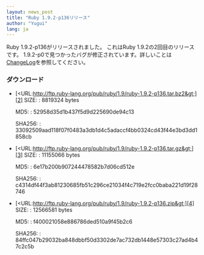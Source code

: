 ```yaml
---
layout: news_post
title: "Ruby 1.9.2-p136リリース"
author: "Yugui"
lang: ja
---
```


Ruby 1.9.2-p136がリリースされました。 これはRuby 1.9.2の2回目のリリースです。
1.9.2-p0で見つかったバグが修正されています。詳しいことは[ChangeLog][1]を参照してください。

### ダウンロード

* [&lt;URL:http://ftp.ruby-lang.org/pub/ruby/1.9/ruby-1.9.2-p136.tar.bz2&gt;][2]
  SIZE:
  : 8819324 bytes

  MD5:
  : 52958d35d1b437f5d9d225690de94c13

  SHA256:
  : 33092509aad118f07f0483a3db1d4c5adaccf4bb0324cd43f44e3bd3dd1858cb

* [&lt;URL:http://ftp.ruby-lang.org/pub/ruby/1.9/ruby-1.9.2-p136.tar.gz&gt;][3]
  SIZE:
  : 11155066 bytes

  MD5:
  : 6e17b200b907244478582b7d06cd512e

  SHA256:
  : c4314df44f3ab81230685fb51c296ce21034f4c719e2fcc0baba221d19f28746

* [&lt;URL:http://ftp.ruby-lang.org/pub/ruby/1.9/ruby-1.9.2-p136.zip&gt;][4]
  SIZE:
  : 12566581 bytes

  MD5:
  : f400021058e886786ded510a9f45b2c6

  SHA256:
  : 84ffc047b29032ba848dbbf50d3302de7ac732db1448e57303c27ad4b47c2c5b



[1]: http://svn.ruby-lang.org/repos/ruby/tags/v1_9_2_136/ChangeLog
[2]: http://ftp.ruby-lang.org/pub/ruby/1.9/ruby-1.9.2-p136.tar.bz2
[3]: http://ftp.ruby-lang.org/pub/ruby/1.9/ruby-1.9.2-p136.tar.gz
[4]: http://ftp.ruby-lang.org/pub/ruby/1.9/ruby-1.9.2-p136.zip
